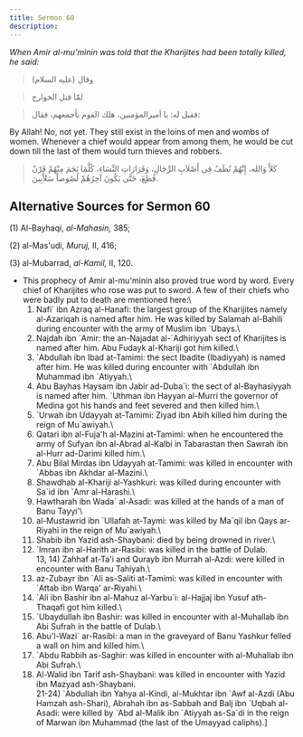 ```yaml
---
title: Sermon 60
description: 
---
```


*When Amir al-mu\'minin was told that the Kharijites had been totally
killed, he said:*

> وقال (عليه السلام)

> لمّا قتل الخوارج

> فقيل له: يا أميرالمؤمنين، هلك القوم بأجمعهم، فقال:

By Allah! No, not yet. They still exist in the loins of men and wombs of
women. Whenever a chief would appear from among them, he would be cut
down till the last of them would turn thieves and robbers.

> كَلاَّ وَالله، إِنَّهُمْ نُطَفٌ فِي أَصْلاَبِ الرِّجَالِ، وَقَرَارَاتِ النِّسَاءِ، كُلَّمَا نَجَمَ مِنْهُمْ قَرْنٌ
> قُطِعَ، حَتَّى يَكُونَ آخِرُهُمْ لُصُوصاً سَلاَّبِينَ.

## Alternative Sources for Sermon 60

\(1\) Al-Bayhaqi, *al-Mahasin,* 385;

\(2\) al-Mas'udi, *Muruj,* II, 416;

\(3\) al-Mubarrad, *al-Kamil,* II, 120.

-  This prophecy of
    Amir al-mu\'minin also proved true word by word. Every chief of
    Kharijites who rose was put to sword. A few of their chiefs who were
    badly put to death are mentioned here:\
    1) Nafi\` ibn Azraq al-Hanafi: the largest group of the Kharijites
    namely al-Azariqah is named after him. He was killed by Salamah
    al-Bahili during encounter with the army of Muslim ibn \`Ubays.\
    2) Najdah ibn \`Amir: the an-Najadat al-\`Adhiriyyah sect of
    Kharijites is named after him. Abu Fudayk al-Khariji got him
    killed.\
    3) \`Abdullah ibn Ibad at-Tamimi: the sect Ibadite (Ibadiyyah) is
    named after him. He was killed during encounter with \`Abdullah ibn
    Muhammad ibn \`Atiyyah.\
    4) Abu Bayhas Haysam ibn Jabir ad-Duba\`i: the sect of
    al-Bayhasiyyah is named after him. \`Uthman ibn Hayyan al-Murri the
    governor of Medina got his hands and feet severed and then killed
    him.\
    5) \`Urwah ibn Udayyah at-Tamimi: Ziyad ibn Abih killed him during
    the reign of Mu\`awiyah.\
    6) Qatari ibn al-Fuja\'h al-Mazini at-Tamimi: when he encountered
    the army of Sufyan ibn al-Abrad al-Kalbi in Tabarastan then Sawrah
    ibn al-Hurr ad-Darimi killed him.\
    7) Abu Bilal Mirdas ibn Udayyah at-Tamimi: was killed in encounter
    with \`Abbas ibn Akhdar al-Mazini.\
    8) Shawdhab al-Khariji al-Yashkuri: was killed during encounter with
    Sa\`id ibn \`Amr al-Harashi.\
    9) Hawtharah ibn Wada\` al-Asadi: was killed at the hands of a man
    of Banu Tayyi\'\
    10) al-Mustawrid ibn \`Ullafah at-Taymi: was killed by Ma\`qil ibn
    Qays ar-Riyahi in the reign of Mu\`awiyah.\
    11) Shabib ibn Yazid ash-Shaybani: died by being drowned in river.\
    12) \`Imran ibn al-Harith ar-Rasibi: was killed in the battle of
    Dulab.\
    13, 14) Zahhaf at-Ta\'i and Qurayb ibn Murrah al-Azdi: were killed
    in encounter with Banu Tahiyah.\
    15) az-Zubayr ibn \`Ali as-Saliti at-Tamimi: was killed in encounter
    with \`Attab ibn Warqa\' ar-Riyahi.\
    16) \`Ali ibn Bashir ibn al-Mahuz al-Yarbu\`i: al-Hajjaj ibn Yusuf
    ath-Thaqafi got him killed.\
    17) \`Ubaydullah ibn Bashir: was killed in encounter with
    al-Muhallab ibn Abi Sufrah in the battle of Dulab.\
    18) Abu\'l-Wazi\` ar-Rasibi: a man in the graveyard of Banu Yashkur
    felled a wall on him and killed him.\
    19) \`Abdu Rabbih as-Saghir: was killed in encounter with
    al-Muhallab ibn Abi Sufrah.\
    20) Al-Walid ibn Tarif ash-Shaybani: was killed in encounter with
    Yazid ibn Mazyad ash-Shaybani.\
    21-24) \`Abdullah ibn Yahya al-Kindi, al-Mukhtar ibn \`Awf al-Azdi
    (Abu Hamzah ash-Shari), Abrahah ibn as-Sabbah and Balj ibn \`Uqbah
    al-Asadi: were killed by \`Abd al-Malik ibn \`Atiyyah as-Sa\`di in
    the reign of Marwan ibn Muhammad (the last of the Umayyad
    caliphs).]